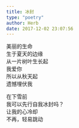 ```yaml
---  
title: 冰封  
type: "poetry"  
author: Herb  
date: 2017-12-02 23:07:56  
---  
```

美丽的生命  
生于夏天的边缘  
从一片树叶生长起  
我爱你  
所以从秋天起  
遗憾埋伏我  

在下雪前  
我可以先行自我冰封吗？  
让我的心冷却  
不再，轻易跳动